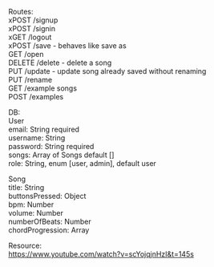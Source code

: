 Routes:  
xPOST /signup  
xPOST /signin  
xGET /logout  
xPOST /save - behaves like save as  
GET /open  
DELETE /delete - delete a song  
PUT /update - update song already saved without renaming  
PUT /rename  
GET /example songs  
POST /examples  

DB:  
User  
  email: String required  
  username: String  
  password: String required  
  songs: Array of Songs default []  
  role: String, enum [user, admin], default user  

Song  
  title: String  
  buttonsPressed: Object  
  bpm: Number  
  volume: Number  
  numberOfBeats: Number  
  chordProgression: Array  




Resource:  
https://www.youtube.com/watch?v=scYojqjnHzI&t=145s  
